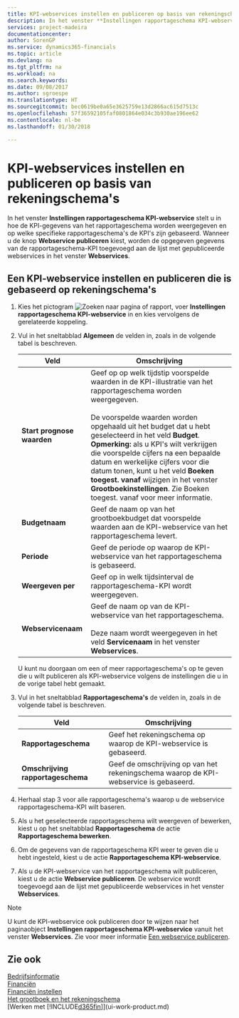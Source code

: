 ```yaml
---
title: KPI-webservices instellen en publiceren op basis van rekeningschema's | Microsoft Docs
description: In het venster **Instellingen rapportageschema KPI-webservice** stelt u in hoe de KPI-gegevens van het rapportageschema worden weergegeven en op welke specifieke rapportageschema's de KPI's zijn gebaseerd.
services: project-madeira
documentationcenter: 
author: SorenGP
ms.service: dynamics365-financials
ms.topic: article
ms.devlang: na
ms.tgt_pltfrm: na
ms.workload: na
ms.search.keywords: 
ms.date: 09/08/2017
ms.author: sgroespe
ms.translationtype: HT
ms.sourcegitcommit: bec0619be0a65e3625759e13d2866ac615d7513c
ms.openlocfilehash: 57f36592105faf0801864e034c3b930ae196ee62
ms.contentlocale: nl-be
ms.lasthandoff: 01/30/2018

---
```

# <a name="set-up-and-publish-kpi-web-services-based-on-account-schedules"></a>KPI-webservices instellen en publiceren op basis van rekeningschema's
In het venster **Instellingen rapportageschema KPI-webservice** stelt u in hoe de KPI-gegevens van het rapportageschema worden weergegeven en op welke specifieke rapportageschema's de KPI's zijn gebaseerd. Wanneer u de knop **Webservice publiceren** kiest, worden de opgegeven gegevens van de rapportageschema-KPI toegevoegd aan de lijst met gepubliceerde webservices in het venster **Webservices**.  

## <a name="to-set-up-and-publish-a-kpi-web-service-that-is-based-on-account-schedules"></a>Een KPI-webservice instellen en publiceren die is gebaseerd op rekeningschema's  

1.  Kies het pictogram ![Zoeken naar pagina of rapport](media/ui-search/search_small.png "pictogram Zoeken naar pagina of rapport"), voer **Instellingen rapportageschema KPI-webservice** in en kies vervolgens de gerelateerde koppeling.  
2.  Vul in het sneltabblad **Algemeen** de velden in, zoals in de volgende tabel is beschreven.  

    |Veld|Omschrijving|  
    |---------------------------------|---------------------------------------|  
    |**Start prognose waarden**|Geef op op welk tijdstip voorspelde waarden in de KPI-illustratie van het rapportageschema worden weergegeven.<br /><br /> De voorspelde waarden worden opgehaald uit het budget dat u hebt geselecteerd in het veld **Budget**. **Opmerking:** als u KPI's wilt verkrijgen die voorspelde cijfers na een bepaalde datum en werkelijke cijfers voor die datum tonen, kunt u het veld **Boeken toegest. vanaf** wijzigen in het venster **Grootboekinstellingen**. Zie Boeken toegest. vanaf voor meer informatie.|  
    |**Budgetnaam**|Geef de naam op van het grootboekbudget dat voorspelde waarden aan de KPI-webservice van het rapportageschema levert.|  
    |**Periode**|Geef de periode op waarop de KPI-webservice van het rapportageschema is gebaseerd.|  
    |**Weergeven per**|Geef op in welk tijdsinterval de rapportageschema-KPI wordt weergegeven.|  
    |**Webservicenaam**|Geef de naam op van de KPI-webservice van het rapportageschema.<br /><br /> Deze naam wordt weergegeven in het veld **Servicenaam** in het venster **Webservices**.|  

    U kunt nu doorgaan om een of meer rapportageschema's op te geven die u wilt publiceren als KPI-webservice volgens de instellingen die u in de vorige tabel hebt gemaakt.  

3.  Vul in het sneltabblad **Rapportageschema's** de velden in, zoals in de volgende tabel is beschreven.  

    |Veld|Omschrijving|  
    |---------------------------------|---------------------------------------|  
    |**Rapportageschema**|Geef het rekeningschema op waarop de KPI-webservice is gebaseerd.|  
    |**Omschrijving rapportageschema**|Geef de omschrijving op van het rekeningschema waarop de KPI-webservice is gebaseerd.|  

4.  Herhaal stap 3 voor alle rapportageschema's waarop u de webservice rapportageschema-KPI wilt baseren.  
5.  Als u het geselecteerde rapportageschema wilt weergeven of bewerken, kiest u op het sneltabblad **Rapportageschema** de actie **Rapportageschema bewerken**.  
6.  Om de gegevens van de rapportageschema KPI weer te geven die u hebt ingesteld, kiest u de actie **Rapportageschema KPI-webservice**.  
7.  Als u de KPI-webservice van het rapportageschema wilt publiceren, kiest u de actie **Webservice publiceren**. De webservice wordt toegevoegd aan de lijst met gepubliceerde webservices in het venster **Webservices**.  

> [!NOTE]  
>  U kunt de KPI-webservice ook publiceren door te wijzen naar het paginaobject **Instellingen rapportageschema KPI-webservice** vanuit het venster **Webservices**. Zie voor meer informatie [Een webservice publiceren](across-how-publish-web-service.md).  

## <a name="see-also"></a>Zie ook  
[Bedrijfsinformatie](bi.md)  
[Financiën](finance.md)  
[Financiën instellen](finance-setup-finance.md)  
[Het grootboek en het rekeningschema](finance-general-ledger.md)  
[Werken met [!INCLUDE[d365fin](includes/d365fin_md.md)]](ui-work-product.md)


